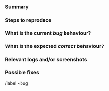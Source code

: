 <!---
Please read this!

Use this template to report a bug/error.

Before opening a new issue, make sure to search for keywords in the issues
filtered by the "bug" label:

    https://gitlab.dynaikon.com/c4c/dynaikontrap/issues?label_name%5B%5D=bug

and verify the issue you're about to submit isn't a duplicate.
--->

### Summary

<!-- Summarise the bug encountered concisely. -->

### Steps to reproduce

<!-- Describe how one can reproduce the issue - this is very important. Please use an ordered list. -->

### What is the current *bug* behaviour?

<!-- Describe what actually happens. -->

### What is the expected *correct* behaviour?

<!-- Describe what you should see instead. -->

### Relevant logs and/or screenshots

<!-- Paste any relevant logs - please use code blocks (```) to format console output, logs, and code
 as it's tough to read otherwise. -->

### Possible fixes

<!-- If you can, link to the line of code that might be responsible for the problem. -->

/label ~bug
